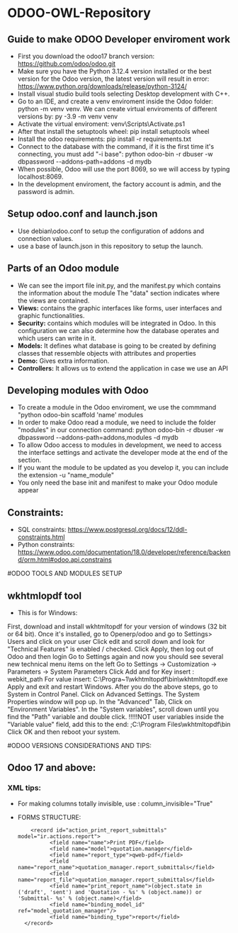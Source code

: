 # ODOO-OWL-Repository
## Guide to make ODOO Developer enviroment work
- First you download the odoo17 branch version: https://github.com/odoo/odoo.git
- Make sure you have the Python 3.12.4 version installed or the best version for the Odoo version, the latest version will result in error: https://www.python.org/downloads/release/python-3124/
- Install visual studio build tools selecting Desktop development with C++.
- Go to an IDE, and create a venv enviroment inside the Odoo folder: python -m venv venv. We can create virtual enviroments of different versions by: py -3.9 -m venv venv
- Activate the virtual enviroment: venv\Scripts\Activate.ps1
- After that install the setuptools wheel: pip install setuptools wheel
- Install the odoo requirements: pip install -r requirements.txt
- Connect to the database with the command, if it is the first time it's connecting, you must add "-i base": python odoo-bin -r dbuser -w dbpassword --addons-path=addons -d mydb
- When possible, Odoo will use the port 8069, so we will access by typing localhost:8069.
- In the development enviroment, the factory account is admin, and the password is admin.

## Setup odoo.conf and launch.json
- Use debian\odoo.conf to setup the configuration of addons and connection values.
- use a base of launch.json in this repository to setup the launch.

## Parts of an Odoo module
- We can see the import file init.py, and the manifest.py which contains the information about the module
      The "data" section indicates where the views are contained.
- **Views:** contains the graphic interfaces like forms, user interfaces and graphic functionalities.
- **Security:** contains which modules will be integrated in Odoo. In this configuration we can also determine how the database operates and which users can write in it.
- **Models:** It defines what database is going to be created by defining classes that ressemble objects with attributes and properties
- **Demo:** Gives extra information.
- **Controllers:** It allows us to extend the application in case we use an API

## Developing modules with Odoo

- To create a module in the Odoo enviroment, we use the commmand "python odoo-bin scaffold 'name' modules
- In order to make Odoo read a module, we need to include the folder "modules" in our connection command: python odoo-bin -r dbuser -w dbpassword --addons-path=addons,modules -d mydb
- To allow Odoo access to modules in development, we need to access the interface settings and activate the developer mode at the end of the section.
- If you want the module to be updated as you develop it, you can include the extension -u "name_module"
- You only need the base init and  manifest to make your Odoo module appear

## Constraints:

- SQL constraints: https://www.postgresql.org/docs/12/ddl-constraints.html
- Python constraints: https://www.odoo.com/documentation/18.0/developer/reference/backend/orm.html#odoo.api.constrains


#ODOO TOOLS AND MODULES SETUP

## wkhtmlopdf tool

- This is for Windows:

First, download and install wkhtmltopdf for your version of windows (32 bit or 64 bit).
Once it's installed, go to Openerp/odoo and go to Settings> Users and click on your user
Click edit and scroll down and look for "Technical Features" is enabled / checked.
Click Apply, then log out of Odoo and then login
Go to Settings again and now you should see several new technical menu items on the left
Go to Settings -> Customization -> Parameters -> System Parameters
Click Add and for Key insert : webkit_path
For value insert: C:\Progra~1\wkhtmltopdf\bin\wkhtmltopdf.exe
Apply and exit and restart Windows.
After you do the above steps, go to System  in Control Panel.
Click on Advanced Settings. The System Properties window will pop up.
In the "Advanced" Tab, Click on "Environment Variables". 
In the "System variables", scroll down until you find the "Path" variable and double click. !!!!!NOT user variables
inside the "Variable value" field, add this to the end: ;C:\Program Files\wkhtmltopdf\bin
Click OK and then reboot your system.


#ODOO VERSIONS CONSIDERATIONS AND TIPS:

## Odoo 17 and above:

### XML tips:

- For making columns totally invisible, use : column_invisible="True"
- FORMS STRUCTURE:

          <record id="action_print_report_submittals" model="ir.actions.report">
                <field name="name">Print PDF</field>
                <field name="model">quotation.manager</field>
                <field name="report_type">qweb-pdf</field>
                <field name="report_name">quotation_manager.report_submittals</field>
                <field name="report_file">quotation_manager.report_submittals</field>
                <field name="print_report_name">(object.state in ('draft', 'sent') and 'Quotation - %s' % (object.name)) or 'Submittal- %s' % (object.name)</field>
                <field name="binding_model_id" ref="model_quotation_manager"/>
                <field name="binding_type">report</field>
        </record>
